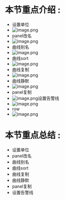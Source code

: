 # 本节重点介绍 :

- 设置单位
- ![image.png](http://jutibolg.oss-cn-shenzhen.aliyuncs.com/908/1629016476000/2cc27e7416db4a1990a5a1328e179c1f.png)
- panel改名
- ![image.png](http://jutibolg.oss-cn-shenzhen.aliyuncs.com/908/1629016476000/bf54a0b10d4e499b9de5ec641a54656b.png)
- 曲线别名
- ![image.png](http://jutibolg.oss-cn-shenzhen.aliyuncs.com/908/1629016476000/e8e6f2729b6a404081cd227f37ecdb14.png)
- 曲线sort
- ![image.png](http://jutibolg.oss-cn-shenzhen.aliyuncs.com/908/1629016476000/b80e73c307d349339a70cad85cb20c3f.png)
- 曲线复制
- ![image.png](http://jutibolg.oss-cn-shenzhen.aliyuncs.com/908/1629016476000/87addd2a22074976a1d96d86201e44a2.png)
- 曲线静默
- ![image.png](http://jutibolg.oss-cn-shenzhen.aliyuncs.com/908/1629016476000/b4c0901cd4d443a4858c31398d42f753.png)
- panel复制
- ![image.png](http://jutibolg.oss-cn-shenzhen.aliyuncs.com/908/1629016476000/24834e258f594fb297b313861ec93fdd.png)设置告警线
- ![image.png](http://jutibolg.oss-cn-shenzhen.aliyuncs.com/908/1629016476000/965e5acf5a06458ebffea4e29569a9d7.png)
- row
- ![image.png](http://jutibolg.oss-cn-shenzhen.aliyuncs.com/908/1629016476000/6fa5f2541ab74ab3b195b63fff84e143.png)

# 本节重点总结 :

- 设置单位
- panel改名
- 曲线别名
- 曲线sort
- 曲线复制
- 曲线静默
- panel复制
- 设置告警线